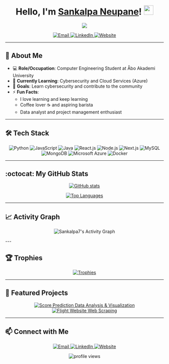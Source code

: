 

<h1 align="center">
  Hello, I'm <a href="https://github.com/Sankalpa7">Sankalpa Neupane</a>!
  <img src="https://media.giphy.com/media/hvRJCLFzcasrR4ia7z/giphy.gif" width="30px"/>
</h1>

<!-- Typing effect (Optional) -->
<p align="center">
  <a href="https://github.com/DenverCoder1/readme-typing-svg">
    <img src="https://readme-typing-svg.herokuapp.com?color=%2336BCF7&lines=Computer+Engineering+Student;Data+and+Project+Management+Enthusiast;Keep+Learning+and+Keep+Growing!" />
  </a>
</p>

<!-- Social/Contact Badges -->
<p align="center">
  <!-- Email Badge -->
  <a href="mailto:sankalpaneupane7@gmail.com">
    <img src="https://img.shields.io/badge/Email-sankalpaneupane7%40gmail.com-red?style=flat-square&logo=gmail&logoColor=white" alt="Email" />
  </a>
  <!-- LinkedIn Badge -->
  <a href="https://www.linkedin.com/in/sankalpaneupane7/">
    <img src="https://img.shields.io/badge/LinkedIn-Sankalpa%20Neupane-blue?style=flat-square&logo=linkedin&logoColor=white" alt="LinkedIn" />
  </a>
  <!-- Website Badge -->
  <a href="https://sankalpa.netlify.app/">
    <img src="https://img.shields.io/badge/Website-sankalpa.netlify.app-lightgrey?style=flat-square&logo=netlify&logoColor=white" alt="Website" />
  </a>
</p>

---

## :wave: About Me
- :computer: **Role/Occupation**: Computer Engineering Student at Åbo Akademi University  
- :seedling: **Currently Learning**: Cybersecurity and Cloud Services (Azure)  
- :dart: **Goals**: Learn cybersecurity and contribute to the community  
- :zap: **Fun Facts**:  
  - I love learning and keep learning  
  - Coffee lover :coffee: and aspiring barista  
  - Data analyst and project management enthusiast

---

## :hammer_and_wrench: Tech Stack

<p align="center">
  <!-- Programming Languages -->
  <img src="https://img.shields.io/badge/Python-3670A0?style=for-the-badge&logo=python&logoColor=ffdd54" alt="Python" />
  <img src="https://img.shields.io/badge/JavaScript-F7DF1E?style=for-the-badge&logo=javascript&logoColor=black" alt="JavaScript" />
  <img src="https://img.shields.io/badge/Java-ED8B00?style=for-the-badge&logo=java&logoColor=white" alt="Java" />
  <!-- Frameworks -->
  <img src="https://img.shields.io/badge/React.js-61DAFB?style=for-the-badge&logo=react&logoColor=black" alt="React.js" />
  <img src="https://img.shields.io/badge/Node.js-339933?style=for-the-badge&logo=nodedotjs&logoColor=white" alt="Node.js" />
  <img src="https://img.shields.io/badge/Next.js-000000?style=for-the-badge&logo=nextdotjs&logoColor=white" alt="Next.js" />
  <!-- Databases -->
  <img src="https://img.shields.io/badge/MySQL-00758F?style=for-the-badge&logo=mysql&logoColor=white" alt="MySQL" />
  <img src="https://img.shields.io/badge/MongoDB-4EA94B?style=for-the-badge&logo=mongodb&logoColor=white" alt="MongoDB" />
  <!-- DevOps/Cloud -->
  <img src="https://img.shields.io/badge/Azure-0078D4?style=for-the-badge&logo=microsoft-azure&logoColor=white" alt="Microsoft Azure" />
  <img src="https://img.shields.io/badge/Docker-2496ED?style=for-the-badge&logo=docker&logoColor=white" alt="Docker" />
</p>

---

## :octocat: My GitHub Stats

<p align="center">
  <a href="https://github.com/anuraghazra/github-readme-stats">
    <img align="center" src="https://github-readme-stats.vercel.app/api?username=Sankalpa7&show_icons=true&theme=radical" alt="GitHub stats" />
  </a>
</p>

<p align="center">
  <a href="https://github.com/anuraghazra/github-readme-stats">
    <img align="center" src="https://github-readme-stats.vercel.app/api/top-langs/?username=Sankalpa7&layout=compact&theme=radical" alt="Top Languages" />
  </a>
</p>

---

## :chart_with_upwards_trend: Activity Graph

<p align="center">
  <img
    src="https://github-readme-activity-graph.cyclic.app/graph?username=Sankalpa7&theme=dracula&hide_border=true"
    alt="Sankalpa7's Activity Graph"
  />
</p>
---

## :trophy: Trophies

<p align="center">
  <a href="https://github.com/ryo-ma/github-profile-trophy">
    <img src="https://github-profile-trophy.vercel.app/?username=Sankalpa7&theme=alduin&no-frame=true&column=7" alt="Trophies" />
  </a>
</p>

---

## :star2: Featured Projects

<p align="center">
  <!-- Score Prediction Data Analysis & Visualization -->
  <a href="https://github.com/Sankalpa7/Score-Prediction-data-analysis-and-visualization">
    <img src="https://github-readme-stats.vercel.app/api/pin/?username=Sankalpa7&repo=Score-Prediction-data-analysis-and-visualization&theme=radical" alt="Score Prediction Data Analysis & Visualization" />
  </a>
  <!-- Flight Website Web Scraping -->
  <a href="https://github.com/Sankalpa7/Flight-Website-Web-scrapping">
    <img src="https://github-readme-stats.vercel.app/api/pin/?username=Sankalpa7&repo=Flight-Website-Web-scrapping&theme=radical" alt="Flight Website Web Scraping" />
  </a>
</p>

---

## :mailbox: Connect with Me

<p align="center">
  <a href="mailto:sankalpaneupane7@gmail.com">
    <img src="https://img.shields.io/badge/Email-sankalpaneupane7%40gmail.com-critical?style=for-the-badge&logo=gmail&logoColor=white" alt="Email" />
  </a>
  <a href="https://www.linkedin.com/in/sankalpaneupane7/">
    <img src="https://img.shields.io/badge/LinkedIn-Sankalpa%20Neupane-blue?style=for-the-badge&logo=linkedin&logoColor=white" alt="LinkedIn" />
  </a>
  <a href="https://sankalpa.netlify.app/">
    <img src="https://img.shields.io/badge/Website-sankalpa.netlify.app-lightgrey?style=for-the-badge&logo=netlify&logoColor=white" alt="Website" />
  </a>
</p>

<p align="center">
  <img src="https://komarev.com/ghpvc/?username=Sankalpa7&label=Profile%20views&color=0e75b6&style=flat" alt="profile views" /> 
</p>
